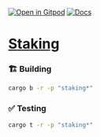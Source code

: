 [![Open in Gitpod](https://img.shields.io/badge/Open_in-Gitpod-white?logo=gitpod)](https://gitpod.io/#FOLDER=staking/https://github.com/gear-foundation/dapps)
[![Docs](https://img.shields.io/github/actions/workflow/status/gear-foundation/dapps/contracts.yml?logo=rust&label=docs)](https://dapps.gear.rs/staking_io)

# [Staking](https://wiki.gear-tech.io/docs/examples/DeFi/staking)

### 🏗️ Building

```sh
cargo b -r -p "staking*"
```

### ✅ Testing

```sh
cargo t -r -p "staking*"
```
